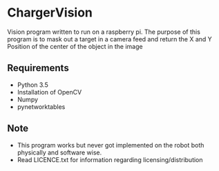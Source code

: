 # ChargerVision

Vision program written to run on a raspberry pi. The purpose of this program is to mask out a target in a camera feed and return the X and Y Position of the center of the object in the image

## Requirements
* Python 3.5
* Installation of OpenCV
* Numpy
* pynetworktables

## Note
* This program works but never got implemented on the robot both physically and software wise.
* Read LICENCE.txt for information regarding licensing/distribution
